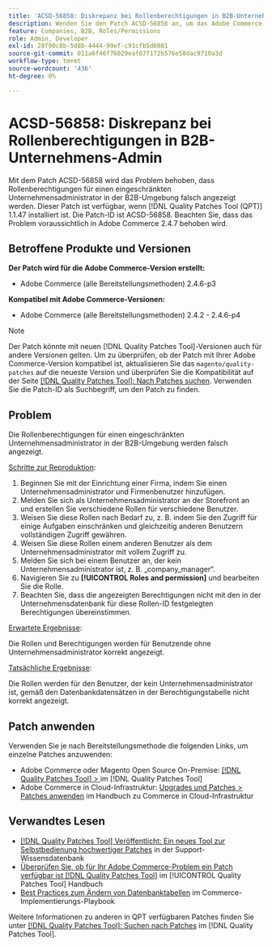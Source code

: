 ```yaml
---
title: 'ACSD-56858: Diskrepanz bei Rollenberechtigungen in B2B-Unternehmens-Admin'
description: Wenden Sie den Patch ACSD-56858 an, um das Adobe Commerce-Problem zu beheben, bei dem Rollenberechtigungen für einen eingeschränkten Unternehmensadministrator in der B2B-Umgebung falsch angezeigt werden.
feature: Companies, B2B, Roles/Permissions
role: Admin, Developer
exl-id: 28f90c8b-5d8b-4444-99ef-c91cfb5d6081
source-git-commit: 011a6f46f76029eaf67f172b576e58dac9710a3d
workflow-type: tm+mt
source-wordcount: '436'
ht-degree: 0%

---
```


# ACSD-56858: Diskrepanz bei Rollenberechtigungen in B2B-Unternehmens-Admin

Mit dem Patch ACSD-56858 wird das Problem behoben, dass Rollenberechtigungen für einen eingeschränkten Unternehmensadministrator in der B2B-Umgebung falsch angezeigt werden. Dieser Patch ist verfügbar, wenn [!DNL Quality Patches Tool (QPT)] 1.1.47 installiert ist. Die Patch-ID ist ACSD-56858. Beachten Sie, dass das Problem voraussichtlich in Adobe Commerce 2.4.7 behoben wird.

## Betroffene Produkte und Versionen

**Der Patch wird für die Adobe Commerce-Version erstellt:**

* Adobe Commerce (alle Bereitstellungsmethoden) 2.4.6-p3

**Kompatibel mit Adobe Commerce-Versionen:**

* Adobe Commerce (alle Bereitstellungsmethoden) 2.4.2 - 2.4.6-p4

>[!NOTE]
>
>Der Patch könnte mit neuen [!DNL Quality Patches Tool]-Versionen auch für andere Versionen gelten. Um zu überprüfen, ob der Patch mit Ihrer Adobe Commerce-Version kompatibel ist, aktualisieren Sie das `magento/quality-patches` auf die neueste Version und überprüfen Sie die Kompatibilität auf der Seite [[!DNL Quality Patches Tool]: Nach Patches suchen](https://experienceleague.adobe.com/tools/commerce-quality-patches/index.html?lang=de). Verwenden Sie die Patch-ID als Suchbegriff, um den Patch zu finden.

## Problem

Die Rollenberechtigungen für einen eingeschränkten Unternehmensadministrator in der B2B-Umgebung werden falsch angezeigt.

<u>Schritte zur Reproduktion</u>:

1. Beginnen Sie mit der Einrichtung einer Firma, indem Sie einen Unternehmensadministrator und Firmenbenutzer hinzufügen.
1. Melden Sie sich als Unternehmensadministrator an der Storefront an und erstellen Sie verschiedene Rollen für verschiedene Benutzer.
1. Weisen Sie diese Rollen nach Bedarf zu, z. B. indem Sie den Zugriff für einige Aufgaben einschränken und gleichzeitig anderen Benutzern vollständigen Zugriff gewähren.
1. Weisen Sie diese Rollen einem anderen Benutzer als dem Unternehmensadministrator mit vollem Zugriff zu.
1. Melden Sie sich bei einem Benutzer an, der kein Unternehmensadministrator ist, z. B. „company_manager“.
1. Navigieren Sie zu **[!UICONTROL Roles and permission]** und bearbeiten Sie die Rolle.
1. Beachten Sie, dass die angezeigten Berechtigungen nicht mit den in der Unternehmensdatenbank für diese Rollen-ID festgelegten Berechtigungen übereinstimmen.

<u>Erwartete Ergebnisse</u>:

Die Rollen und Berechtigungen werden für Benutzende ohne Unternehmensadministrator korrekt angezeigt.

<u>Tatsächliche Ergebnisse</u>:

Die Rollen werden für den Benutzer, der kein Unternehmensadministrator ist, gemäß den Datenbankdatensätzen in der Berechtigungstabelle nicht korrekt angezeigt.

## Patch anwenden

Verwenden Sie je nach Bereitstellungsmethode die folgenden Links, um einzelne Patches anzuwenden:

* Adobe Commerce oder Magento Open Source On-Premise: [[!DNL Quality Patches Tool] > ](/help/tools/quality-patches-tool/usage.md) im [!DNL Quality Patches Tool]
* Adobe Commerce in Cloud-Infrastruktur: [Upgrades und Patches > Patches anwenden](https://experienceleague.adobe.com/docs/commerce-cloud-service/user-guide/develop/upgrade/apply-patches.html?lang=de) im Handbuch zu Commerce in Cloud-Infrastruktur

## Verwandtes Lesen

* [[!DNL Quality Patches Tool] Veröffentlicht: Ein neues Tool zur Selbstbedienung hochwertiger Patches](https://experienceleague.adobe.com/de/docs/commerce-operations/tools/quality-patches-tool/quality-patches-tool-to-self-serve-quality-patches) in der Support-Wissensdatenbank
* [Überprüfen Sie, ob für Ihr Adobe Commerce-Problem ein Patch verfügbar ist [!DNL Quality Patches Tool]](/help/tools/quality-patches-tool/patches-available-in-qpt/check-patch-for-magento-issue-with-magento-quality-patches.md) im [!UICONTROL Quality Patches Tool] Handbuch
* [Best Practices zum Ändern von Datenbanktabellen](https://experienceleague.adobe.com/de/docs/commerce-operations/implementation-playbook/best-practices/development/modifying-core-and-third-party-tables#why-adobe-recommends-avoiding-modifications) im Commerce-Implementierungs-Playbook

Weitere Informationen zu anderen in QPT verfügbaren Patches finden Sie unter [[!DNL Quality Patches Tool]: Suchen nach Patches](https://experienceleague.adobe.com/tools/commerce-quality-patches/index.html?lang=de) im [!DNL Quality Patches Tool].
